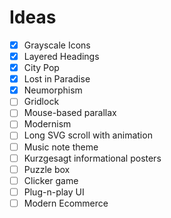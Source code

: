 # Ideas

- [x] Grayscale Icons
- [x] Layered Headings
- [x] City Pop
- [x] Lost in Paradise
- [x] Neumorphism
- [ ] Gridlock
- [ ] Mouse-based parallax
- [ ] Modernism
- [ ] Long SVG scroll with animation
- [ ] Music note theme
- [ ] Kurzgesagt informational posters
- [ ] Puzzle box
- [ ] Clicker game
- [ ] Plug-n-play UI
- [ ] Modern Ecommerce
